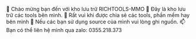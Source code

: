 👋 Chào mừng bạn đến với kho lưu trữ RICHTOOLS-MMO
👀 Đây là kho lưu trữ các tools bên mình.
🌱 Rất vui khi được chia sẻ các tools, phần mềm hay bên mình
💞️ Nếu các bạn sử dụng source của mình vui lòng ghi nguồn.
📫 Bạn có thể liên hệ mình qua zalo: 0355.218.373

<!---
RichToolsMMO/RichToolsMMO is a ✨ special ✨ repository because its `README.md` (this file) appears on your GitHub profile.
You can click the Preview link to take a look at your changes.
--->
